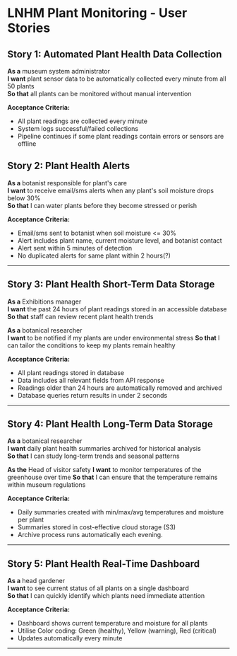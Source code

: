 # LNHM Plant Monitoring - User Stories

## Story 1: Automated Plant Health Data Collection
**As a** museum system administrator  
**I want** plant sensor data to be automatically collected every minute from all 50 plants  
**So that** all plants can be monitored without manual intervention

**Acceptance Criteria:**
- All plant readings are collected every minute
- System logs successful/failed collections
- Pipeline continues if some plant readings contain errors or sensors are offline


## Story 2: Plant Health Alerts
**As a** botanist responsible for plant's care  
**I want** to receive email/sms alerts when any plant's soil moisture drops below 30%  
**So that** I can water plants before they become stressed or perish  

**Acceptance Criteria:**
- Email/sms sent to botanist when soil moisture <= 30%
- Alert includes plant name, current moisture level, and botanist contact
- Alert sent within 5 minutes of detection
- No duplicated alerts for same plant within 2 hours(?)

------

## Story 3: Plant Health Short-Term Data Storage
**As a** Exhibitions manager  
**I want** the past 24 hours of plant readings stored in an accessible database  
**So that** staff can review recent plant health trends 

**As a** botanical researcher  
**I want** to be notified if my plants are under environmental stress
**So that** I can tailor the conditions to keep my plants remain healthy  

**Acceptance Criteria:**
- All plant readings stored in database
- Data includes all relevant fields from API response 
- Readings older than 24 hours are automatically removed and archived
- Database queries return results in under 2 seconds
---

## Story 4: Plant Health Long-Term Data Storage
**As a** botanical researcher  
**I want** daily plant health summaries archived for historical analysis  
**So that** I can study long-term trends and seasonal patterns 

**As the** Head of visitor safety
**I want** to monitor temperatures of the greenhouse over time
**So that** I can ensure that the temperature remains within museum regulations

**Acceptance Criteria:**
- Daily summaries created with min/max/avg temperatures and moisture per plant
- Summaries stored in cost-effective cloud storage (S3)
- Archive process runs automatically each evening.
---

## Story 5: Plant Health Real-Time Dashboard
**As a** head gardener  
**I want** to see current status of all plants on a single dashboard  
**So that** I can quickly identify which plants need immediate attention  

**Acceptance Criteria:**
- Dashboard shows current temperature and moisture for all plants
- Utilise Color coding: Green (healthy), Yellow (warning), Red (critical)
- Updates automatically every minute

---
